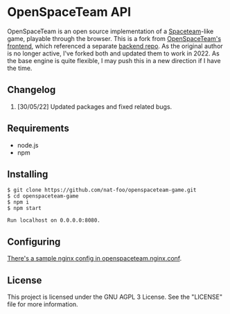 # OpenSpaceTeam API
OpenSpaceTeam is an open source implementation of a 
[Spaceteam](http://spaceteam.ca/)-like game, playable through the 
browser. This is a fork from [OpenSpaceTeam's](https://github.com/openspaceteam) [frontend](https://github.com/openspaceteam/frontend), which referenced a separate [backend repo](https://github.com/openspaceteam/backend). As the original author is no longer active, I've forked both and updated them to work in 2022. As the base engine is quite flexible, I may push this in a new direction if I have the time.

## Changelog
1. [30/05/22] Updated packages and fixed related bugs.

## Requirements
- node.js
- npm

## Installing
```
$ git clone https://github.com/nat-foo/openspaceteam-game.git
$ cd openspaceteam-game
$ npm i
$ npm start

Run localhost on 0.0.0.0:8080.
```

## Configuring
[There's a sample nginx config in openspaceteam.nginx.conf](https://github.com/nat-foo/openspaceteam-game/blob/master/openspaceteam.nginx.conf).  

## License
This project is licensed under the GNU AGPL 3 License. See the "LICENSE" file for more information.
